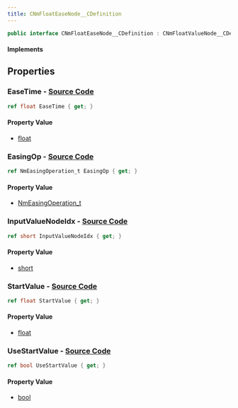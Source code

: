 ```yaml
---
title: CNmFloatEaseNode__CDefinition
---
```


```csharp
public interface CNmFloatEaseNode__CDefinition : CNmFloatValueNode__CDefinition, CNmValueNode__CDefinition, CNmGraphNode__CDefinition, ISchemaClass<CNmGraphNode__CDefinition>, ISchemaClass<CNmValueNode__CDefinition>, ISchemaClass<CNmFloatValueNode__CDefinition>, ISchemaClass<CNmFloatEaseNode__CDefinition>, ISchemaField, ISchemaClass, INativeHandle
```

#### Implements

## Properties

### **EaseTime** - [Source Code](https://github.com/swiftly-solution/swiftlys2/blob/main/managed/src/SwiftlyS2.Generated/Schemas/Interfaces/CNmFloatEaseNode__CDefinition.cs#L16)

```csharp
ref float EaseTime { get; }
```

#### Property Value

- [float](https://learn.microsoft.com/dotnet/api/system.single)

### **EasingOp** - [Source Code](https://github.com/swiftly-solution/swiftlys2/blob/main/managed/src/SwiftlyS2.Generated/Schemas/Interfaces/CNmFloatEaseNode__CDefinition.cs#L22)

```csharp
ref NmEasingOperation_t EasingOp { get; }
```

#### Property Value

- [NmEasingOperation_t](/docs/api/shared/schemadefinitions/nmeasingoperation_t)

### **InputValueNodeIdx** - [Source Code](https://github.com/swiftly-solution/swiftlys2/blob/main/managed/src/SwiftlyS2.Generated/Schemas/Interfaces/CNmFloatEaseNode__CDefinition.cs#L20)

```csharp
ref short InputValueNodeIdx { get; }
```

#### Property Value

- [short](https://learn.microsoft.com/dotnet/api/system.int16)

### **StartValue** - [Source Code](https://github.com/swiftly-solution/swiftlys2/blob/main/managed/src/SwiftlyS2.Generated/Schemas/Interfaces/CNmFloatEaseNode__CDefinition.cs#L18)

```csharp
ref float StartValue { get; }
```

#### Property Value

- [float](https://learn.microsoft.com/dotnet/api/system.single)

### **UseStartValue** - [Source Code](https://github.com/swiftly-solution/swiftlys2/blob/main/managed/src/SwiftlyS2.Generated/Schemas/Interfaces/CNmFloatEaseNode__CDefinition.cs#L24)

```csharp
ref bool UseStartValue { get; }
```

#### Property Value

- [bool](https://learn.microsoft.com/dotnet/api/system.boolean)

